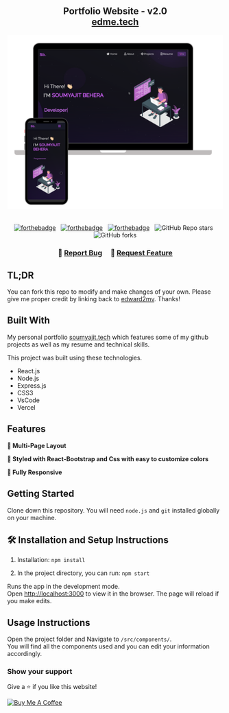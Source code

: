 <h2 align="center">
  Portfolio Website - v2.0<br/>
  <a href="edme.tech/" target="_blank">edme.tech</a>
</h2>
<div align="center">
  <img alt="Demo" src="./Images/readme-img1.png" />
</div>

<br/>

<center>

[![forthebadge](https://forthebadge.com/images/badges/built-with-love.svg)](https://forthebadge.com) &nbsp;
[![forthebadge](https://forthebadge.com/images/badges/made-with-javascript.svg)](https://forthebadge.com) &nbsp;
[![forthebadge](https://forthebadge.com/images/badges/open-source.svg)](https://forthebadge.com) &nbsp;
![GitHub Repo stars](https://img.shields.io/github/stars/edward2mv/Portfolio?color=red&logo=github&style=for-the-badge) &nbsp;
![GitHub forks](https://img.shields.io/github/forks/edward2mv/Portfolio?color=red&logo=github&style=for-the-badge)

</center>

<h3 align="center">
    🔹
    <a href="https://github.com/edward2mv/my-portfolio//issues">Report Bug</a> &nbsp; &nbsp;
    🔹
    <a href="https://github.com/edward2mv/my-portfolio/issues">Request Feature</a>
</h3>

## TL;DR

You can fork this repo to modify and make changes of your own. Please give me proper credit by linking back to [edward2mv](https://github.com/edward2mv/my-portfolio/). Thanks!

## Built With

My personal portfolio <a href="http://edme.tech/" target="_blank">soumyajit.tech</a> which features some of my github projects as well as my resume and technical skills.<br/>

This project was built using these technologies.

- React.js
- Node.js
- Express.js
- CSS3
- VsCode
- Vercel

## Features

**📖 Multi-Page Layout**

**🎨 Styled with React-Bootstrap and Css with easy to customize colors**

**📱 Fully Responsive**

## Getting Started

Clone down this repository. You will need `node.js` and `git` installed globally on your machine.

## 🛠 Installation and Setup Instructions

1. Installation: `npm install`

2. In the project directory, you can run: `npm start`

Runs the app in the development mode.\
Open [http://localhost:3000](http://localhost:3000) to view it in the browser.
The page will reload if you make edits.

## Usage Instructions

Open the project folder and Navigate to `/src/components/`. <br/>
You will find all the components used and you can edit your information accordingly.

### Show your support

Give a ⭐ if you like this website!

<a href="https://www.buymeacoffee.com/edward2mv" target="_blank"><img src="https://cdn.buymeacoffee.com/buttons/v2/default-violet.png" alt="Buy Me A Coffee" height= "60px" width= "217px" ></a>
